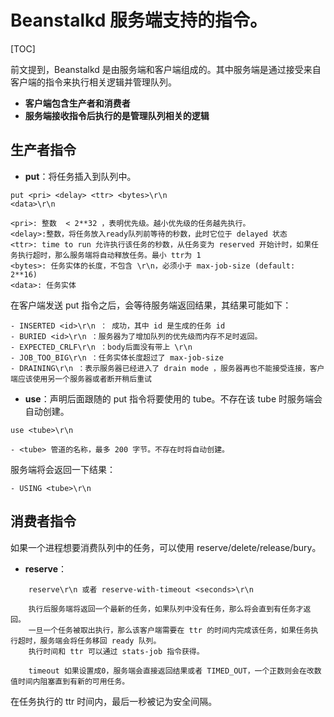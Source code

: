 # Beanstalkd 服务端支持的指令。

[TOC]

前文提到，Beanstalkd 是由服务端和客户端组成的。其中服务端是通过接受来自客户端的指令来执行相关逻辑并管理队列。

- **客户端包含生产者和消费者**
- **服务端接收指令后执行的是管理队列相关的逻辑**

## 生产者指令

* **put**：将任务插入到队列中。
```
put <pri> <delay> <ttr> <bytes>\r\n
<data>\r\n

<pri>: 整数  < 2**32 ，表明优先级。越小优先级的任务越先执行。
<delay>:整数，将任务放入ready队列前等待的秒数，此时它位于 delayed 状态
<ttr>: time to run 允许执行该任务的秒数，从任务变为 reserved 开始计时，如果任务执行超时，那么服务端将自动释放任务。最小 ttr为 1
<bytes>: 任务实体的长度，不包含 \r\n，必须小于 max-job-size (default: 2**16)
<data>: 任务实体
```

在客户端发送 put 指令之后，会等待服务端返回结果，其结果可能如下：

    - INSERTED <id>\r\n ： 成功，其中 id 是生成的任务 id
    - BURIED <id>\r\n ：服务器为了增加队列的优先级而内存不足时返回。
    - EXPECTED_CRLF\r\n ：body后面没有带上 \r\n
    - JOB_TOO_BIG\r\n ：任务实体长度超过了 max-job-size
    - DRAINING\r\n ：表示服务器已经进入了 drain mode ，服务器再也不能接受连接，客户端应该使用另一个服务器或者断开稍后重试

- **use**：声明后面跟随的 put 指令将要使用的 tube。不存在该 tube 时服务端会自动创建。

```
use <tube>\r\n

- <tube> 管道的名称，最多 200 字节。不存在时将自动创建。
```

服务端将会返回一下结果：

    - USING <tube>\r\n

## 消费者指令

如果一个进程想要消费队列中的任务，可以使用 reserve/delete/release/bury。

- **reserve**：
```
    reserve\r\n 或者 reserve-with-timeout <seconds>\r\n

    执行后服务端将返回一个最新的任务，如果队列中没有任务，那么将会直到有任务才返回。
    一旦一个任务被取出执行，那么该客户端需要在 ttr 的时间内完成该任务，如果任务执行超时，服务端会将任务移回 ready 队列。
    执行时间和 ttr 可以通过 stats-job 指令获得。

    timeout 如果设置成0，服务端会直接返回结果或者 TIMED_OUT，一个正数则会在改数值时间内阻塞直到有新的可用任务。
```

在任务执行的 ttr 时间内，最后一秒被记为安全间隔。